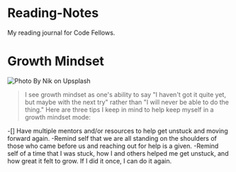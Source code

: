 # **Reading-Notes**
My reading journal for Code Fellows.

# **Growth Mindset**
![Photo By Nik on Upsplash](https://user-images.githubusercontent.com/144070825/267103992-bd6158e3-d696-47c6-a74a-660d16907209.jpg)
>I see growth mindset as one's ability to say "I haven't got it quite yet, but maybe with the next try" rather than "I will never be able to do the thing." Here are three tips I keep in mind to help keep myself in a growth mindset mode:
>
-[] Have multiple mentors and/or resources to help get unstuck and moving forward again.
  -Remind self that we are all standing on the shoulders of those who came before us and reaching out for help is a given.
   -Remind self of a time that I was stuck, how I and others helped me get unstuck, and how great it felt to grow. If I did it once, I can do it again. 
